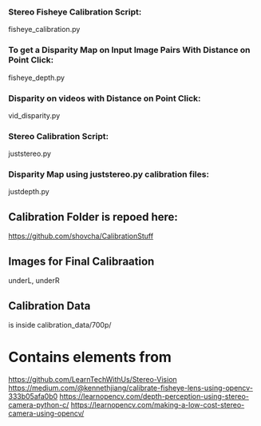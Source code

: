 
### Stereo Fisheye Calibration Script:
 fisheye_calibration.py
### To get a Disparity Map on Input Image Pairs With Distance on Point Click:
 fisheye_depth.py
### Disparity on videos with Distance on Point Click:
vid_disparity.py
### Stereo Calibration Script:
juststereo.py
### Disparity Map using juststereo.py calibration files:
justdepth.py

## Calibration Folder is repoed here:
https://github.com/shovcha/CalibrationStuff



## Images for Final Calibraation
underL, underR

## Calibration Data
is inside calibration_data/700p/


# Contains elements from

https://github.com/LearnTechWithUs/Stereo-Vision
https://medium.com/@kennethjiang/calibrate-fisheye-lens-using-opencv-333b05afa0b0
https://learnopencv.com/depth-perception-using-stereo-camera-python-c/
https://learnopencv.com/making-a-low-cost-stereo-camera-using-opencv/
